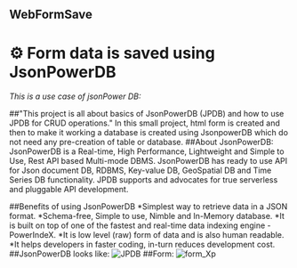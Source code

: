 ## WebFormSave
# :gear: Form data is saved using JsonPowerDB
_This is a use case of jsonPower DB:_

##"This project is all about basics of JsonPowerDB (JPDB) and how to use JPDB for CRUD operations."
In this small project, html form is created and then to make it working a database is created using JsonpowerDB which do not need any pre-creation of table or database.
##About JsonPowerDB:
    JsonPowerDB is a Real-time, High Performance, Lightweight and Simple to Use, Rest API based Multi-mode DBMS. JsonPowerDB has ready to use API for Json document DB, RDBMS, Key-value DB, GeoSpatial DB and Time Series DB functionality. JPDB supports and advocates for true serverless and pluggable API development.
    
##Benefits of using JsonPowerDB
    *Simplest way to retrieve data in a JSON format.
    *Schema-free, Simple to use, Nimble and In-Memory database.
    *It is built on top of one of the fastest and real-time data indexing engine - PowerIndeX.
    *It is low level (raw) form of data and is also human readable.
    *It helps developers in faster coding, in-turn reduces development cost.
##JsonPowerDB looks like:
    ![JPDB](https://user-images.githubusercontent.com/54215547/126065351-e8593fd9-23ff-40ce-9b9c-2b11bef22e6d.PNG)
##Form:
    ![form_Xp](https://user-images.githubusercontent.com/54215547/126065370-cc48e787-5548-4e88-a14f-bea886ad4902.PNG)
